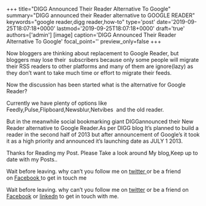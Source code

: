 +++
title="DIGG Announced Their Reader Alternative To Google"
summary="DIGG announced their Reader alternative to GOOGLE READER"
keywords="google reader,digg reader,how-to"
type='post'
date='2019-09-25T18:07:18+0000'
lastmod='2019-09-25T18:07:18+0000'
draft='true'
authors=['admin']
[image]
caption='DIGG Announced Their Reader Alternative To Google'
focal_point=''
preview_only=false
+++








Now bloggers are thinking about replacement to Google Reader, but bloggers may lose their &nbsp;subscribers because only some people will migrate their RSS readers to other platforms and many of them are ignore(lazy) as they don’t want to take much time or effort to migrate their feeds.

Now the discussion has been started what is the alternative for Google Reader?

Currently we have plenty of options like Feedly,Pulse,Flipboard,Newsblur,Netvibes&nbsp; and&nbsp;the old reader.

But in the meanwhile social bookmarking giant DIGGannounced their New Reader alternative to Google Reader.As per DIGG blog It’s planned to build a reader in the second half of 2013 but after announcement of Google’s it took it as a high priority and announced it’s launching date as JULY 1 2013.

Thanks for Reading my Post.&nbsp;Please Take a look around My blog,Keep up to date with my Posts..

Wait before leaving.&nbsp;why can’t you follow me on&nbsp;<a title="ArunkumarGudelli Twitter" href="http://twitter.com/arunGudelli" target="_blank">twitter&nbsp;</a>or be a friend on&nbsp;<a title="Arunkumar Gudelli Facebook" href="http://www.facebook.com/arungudelli" target="_blank">Facebook&nbsp;</a>to get in touch me

Wait before leaving.
why can’t you follow me on <a href="https://twitter.com/arungudelli" target="_blank" rel="noopener">twitter</a> or be a friend on <a href="https://www.facebook.com/gudelliArun" target="_blank" rel="noopener">Facebook</a> or  <a href="https://www.linkedin.com/in/arungudelli/" target="_blank" rel="noopener">linkedn</a> to get in touch with me.







